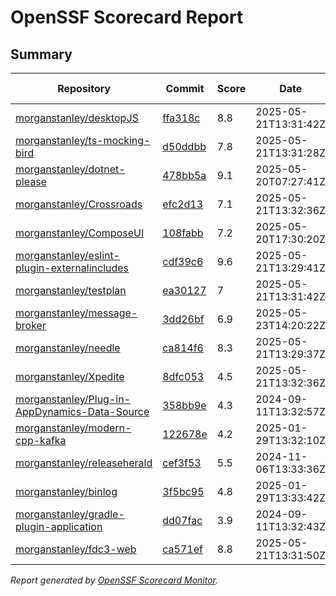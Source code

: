 # OpenSSF Scorecard Report

## Summary

| Repository | Commit | Score | Date | Score Delta | Report | StepSecurity |
| -- | -- | -- | -- | -- | -- | -- |
| [morganstanley/desktopJS](https://github.com/morganstanley/desktopJS) | [ffa318c](https://github.com/morganstanley/desktopJS/commit/ffa318c2199f9a46399d2a73784acb4410db2242) | 8.8 | 2025-05-21T13:31:42Z | 0 / [Details](https://ossf.github.io/scorecard-visualizer/#/projects/github.com/morganstanley/desktopJS/compare/f8dc3b10e7675bf33c90f1c7e6e0405af49ce633/ffa318c2199f9a46399d2a73784acb4410db2242) | [View](https://ossf.github.io/scorecard-visualizer/#/projects/github.com/morganstanley/desktopJS/commit/ffa318c2199f9a46399d2a73784acb4410db2242) | [Fix it](https://app.stepsecurity.io/securerepo?repo=morganstanley/desktopJS) |
| [morganstanley/ts-mocking-bird](https://github.com/morganstanley/ts-mocking-bird) | [d50ddbb](https://github.com/morganstanley/ts-mocking-bird/commit/d50ddbb16d0b31c46158f51b5b99a1f3a74123af) | 7.8 | 2025-05-21T13:31:28Z | 0 / [Details](https://ossf.github.io/scorecard-visualizer/#/projects/github.com/morganstanley/ts-mocking-bird/compare/d50ddbb16d0b31c46158f51b5b99a1f3a74123af/d50ddbb16d0b31c46158f51b5b99a1f3a74123af) | [View](https://ossf.github.io/scorecard-visualizer/#/projects/github.com/morganstanley/ts-mocking-bird/commit/d50ddbb16d0b31c46158f51b5b99a1f3a74123af) | [Fix it](https://app.stepsecurity.io/securerepo?repo=morganstanley/ts-mocking-bird) |
| [morganstanley/dotnet-please](https://github.com/morganstanley/dotnet-please) | [478bb5a](https://github.com/morganstanley/dotnet-please/commit/478bb5aebacdd00737a6ff59ac7ab93534548e47) | 9.1 | 2025-05-20T07:27:41Z | 0 / [Details](https://ossf.github.io/scorecard-visualizer/#/projects/github.com/morganstanley/dotnet-please/compare/1522a18e3896623db390c8ceb548703eeb101315/478bb5aebacdd00737a6ff59ac7ab93534548e47) | [View](https://ossf.github.io/scorecard-visualizer/#/projects/github.com/morganstanley/dotnet-please/commit/478bb5aebacdd00737a6ff59ac7ab93534548e47) | [Fix it](https://app.stepsecurity.io/securerepo?repo=morganstanley/dotnet-please) |
| [morganstanley/Crossroads](https://github.com/morganstanley/Crossroads) | [efc2d13](https://github.com/morganstanley/Crossroads/commit/efc2d13f81e0978d1b9742026b5ccc95a05948be) | 7.1 | 2025-05-21T13:32:36Z | -0.2 / [Details](https://ossf.github.io/scorecard-visualizer/#/projects/github.com/morganstanley/Crossroads/compare/efc2d13f81e0978d1b9742026b5ccc95a05948be/efc2d13f81e0978d1b9742026b5ccc95a05948be) | [View](https://ossf.github.io/scorecard-visualizer/#/projects/github.com/morganstanley/Crossroads/commit/efc2d13f81e0978d1b9742026b5ccc95a05948be) | [Fix it](https://app.stepsecurity.io/securerepo?repo=morganstanley/Crossroads) |
| [morganstanley/ComposeUI](https://github.com/morganstanley/ComposeUI) | [108fabb](https://github.com/morganstanley/ComposeUI/commit/108fabbdbacd47357611e17318fd1c8678fd2043) | 7.2 | 2025-05-20T17:30:20Z | -0.1 / [Details](https://ossf.github.io/scorecard-visualizer/#/projects/github.com/morganstanley/ComposeUI/compare/108fabbdbacd47357611e17318fd1c8678fd2043/108fabbdbacd47357611e17318fd1c8678fd2043) | [View](https://ossf.github.io/scorecard-visualizer/#/projects/github.com/morganstanley/ComposeUI/commit/108fabbdbacd47357611e17318fd1c8678fd2043) | [Fix it](https://app.stepsecurity.io/securerepo?repo=morganstanley/ComposeUI) |
| [morganstanley/eslint-plugin-externalincludes](https://github.com/morganstanley/eslint-plugin-externalincludes) | [cdf39c6](https://github.com/morganstanley/eslint-plugin-externalincludes/commit/cdf39c65441b5975c5a0a65fbc34ba745dd84141) | 9.6 | 2025-05-21T13:29:41Z | 0 / [Details](https://ossf.github.io/scorecard-visualizer/#/projects/github.com/morganstanley/eslint-plugin-externalincludes/compare/14ba86d742ef02062113fa3e32d14b737c37472b/cdf39c65441b5975c5a0a65fbc34ba745dd84141) | [View](https://ossf.github.io/scorecard-visualizer/#/projects/github.com/morganstanley/eslint-plugin-externalincludes/commit/cdf39c65441b5975c5a0a65fbc34ba745dd84141) | [Fix it](https://app.stepsecurity.io/securerepo?repo=morganstanley/eslint-plugin-externalincludes) |
| [morganstanley/testplan](https://github.com/morganstanley/testplan) | [ea30127](https://github.com/morganstanley/testplan/commit/ea301279705e2b941b7515f4a0760ee6abb6f864) | 7 | 2025-05-21T13:31:42Z | 0 / [Details](https://ossf.github.io/scorecard-visualizer/#/projects/github.com/morganstanley/testplan/compare/ea301279705e2b941b7515f4a0760ee6abb6f864/ea301279705e2b941b7515f4a0760ee6abb6f864) | [View](https://ossf.github.io/scorecard-visualizer/#/projects/github.com/morganstanley/testplan/commit/ea301279705e2b941b7515f4a0760ee6abb6f864) | [Fix it](https://app.stepsecurity.io/securerepo?repo=morganstanley/testplan) |
| [morganstanley/message-broker](https://github.com/morganstanley/message-broker) | [3dd26bf](https://github.com/morganstanley/message-broker/commit/3dd26bf0d42e1a6e30fdec5b517e79e98cd05541) | 6.9 | 2025-05-23T14:20:22Z | -0.2 / [Details](https://ossf.github.io/scorecard-visualizer/#/projects/github.com/morganstanley/message-broker/compare/99c3e190e49034ec28b0035019750eecaacd4339/3dd26bf0d42e1a6e30fdec5b517e79e98cd05541) | [View](https://ossf.github.io/scorecard-visualizer/#/projects/github.com/morganstanley/message-broker/commit/3dd26bf0d42e1a6e30fdec5b517e79e98cd05541) | [Fix it](https://app.stepsecurity.io/securerepo?repo=morganstanley/message-broker) |
| [morganstanley/needle](https://github.com/morganstanley/needle) | [ca814f6](https://github.com/morganstanley/needle/commit/ca814f69abfefaee7a355a60a5268b2a3a477c7d) | 8.3 | 2025-05-21T13:29:37Z | 0 / [Details](https://ossf.github.io/scorecard-visualizer/#/projects/github.com/morganstanley/needle/compare/75bc786620b3c52ffffaf5cd39c9b1c309e3768e/ca814f69abfefaee7a355a60a5268b2a3a477c7d) | [View](https://ossf.github.io/scorecard-visualizer/#/projects/github.com/morganstanley/needle/commit/ca814f69abfefaee7a355a60a5268b2a3a477c7d) | [Fix it](https://app.stepsecurity.io/securerepo?repo=morganstanley/needle) |
| [morganstanley/Xpedite](https://github.com/morganstanley/Xpedite) | [8dfc053](https://github.com/morganstanley/Xpedite/commit/8dfc05354511cadba63ce085c23868df6c0c7cf6) | 4.5 | 2025-05-21T13:32:36Z | 0 / [Details](https://ossf.github.io/scorecard-visualizer/#/projects/github.com/morganstanley/Xpedite/compare/8dfc05354511cadba63ce085c23868df6c0c7cf6/8dfc05354511cadba63ce085c23868df6c0c7cf6) | [View](https://ossf.github.io/scorecard-visualizer/#/projects/github.com/morganstanley/Xpedite/commit/8dfc05354511cadba63ce085c23868df6c0c7cf6) | [Fix it](https://app.stepsecurity.io/securerepo?repo=morganstanley/Xpedite) |
| [morganstanley/Plug-in-AppDynamics-Data-Source](https://github.com/morganstanley/Plug-in-AppDynamics-Data-Source) | [358bb9e](https://github.com/morganstanley/Plug-in-AppDynamics-Data-Source/commit/358bb9ebe57ece961be43b43130789f15a48d5fe) | 4.3 | 2024-09-11T13:32:57Z | 0 / [Details](https://ossf.github.io/scorecard-visualizer/#/projects/github.com/morganstanley/Plug-in-AppDynamics-Data-Source/compare/358bb9ebe57ece961be43b43130789f15a48d5fe/358bb9ebe57ece961be43b43130789f15a48d5fe) | [View](https://ossf.github.io/scorecard-visualizer/#/projects/github.com/morganstanley/Plug-in-AppDynamics-Data-Source/commit/358bb9ebe57ece961be43b43130789f15a48d5fe) | [Fix it](https://app.stepsecurity.io/securerepo?repo=morganstanley/Plug-in-AppDynamics-Data-Source) |
| [morganstanley/modern-cpp-kafka](https://github.com/morganstanley/modern-cpp-kafka) | [122678e](https://github.com/morganstanley/modern-cpp-kafka/commit/122678e881de94721458fd948f38e65366b68689) | 4.2 | 2025-01-29T13:32:10Z | 0 / [Details](https://ossf.github.io/scorecard-visualizer/#/projects/github.com/morganstanley/modern-cpp-kafka/compare/122678e881de94721458fd948f38e65366b68689/122678e881de94721458fd948f38e65366b68689) | [View](https://ossf.github.io/scorecard-visualizer/#/projects/github.com/morganstanley/modern-cpp-kafka/commit/122678e881de94721458fd948f38e65366b68689) | [Fix it](https://app.stepsecurity.io/securerepo?repo=morganstanley/modern-cpp-kafka) |
| [morganstanley/releaseherald](https://github.com/morganstanley/releaseherald) | [cef3f53](https://github.com/morganstanley/releaseherald/commit/cef3f533b03f551ff0b68c7f9856f21008146d5d) | 5.5 | 2024-11-06T13:33:36Z | 0 / [Details](https://ossf.github.io/scorecard-visualizer/#/projects/github.com/morganstanley/releaseherald/compare/cef3f533b03f551ff0b68c7f9856f21008146d5d/cef3f533b03f551ff0b68c7f9856f21008146d5d) | [View](https://ossf.github.io/scorecard-visualizer/#/projects/github.com/morganstanley/releaseherald/commit/cef3f533b03f551ff0b68c7f9856f21008146d5d) | [Fix it](https://app.stepsecurity.io/securerepo?repo=morganstanley/releaseherald) |
| [morganstanley/binlog](https://github.com/morganstanley/binlog) | [3f5bc95](https://github.com/morganstanley/binlog/commit/3f5bc950d481d768505c3694243bdefaddfbd6b5) | 4.8 | 2025-01-29T13:33:42Z | 0 / [Details](https://ossf.github.io/scorecard-visualizer/#/projects/github.com/morganstanley/binlog/compare/3f5bc950d481d768505c3694243bdefaddfbd6b5/3f5bc950d481d768505c3694243bdefaddfbd6b5) | [View](https://ossf.github.io/scorecard-visualizer/#/projects/github.com/morganstanley/binlog/commit/3f5bc950d481d768505c3694243bdefaddfbd6b5) | [Fix it](https://app.stepsecurity.io/securerepo?repo=morganstanley/binlog) |
| [morganstanley/gradle-plugin-application](https://github.com/morganstanley/gradle-plugin-application) | [dd07fac](https://github.com/morganstanley/gradle-plugin-application/commit/dd07fac568c260bf17ad7ad0ac7bd9f1263e4ac1) | 3.9 | 2024-09-11T13:32:43Z | 0 / [Details](https://ossf.github.io/scorecard-visualizer/#/projects/github.com/morganstanley/gradle-plugin-application/compare/dd07fac568c260bf17ad7ad0ac7bd9f1263e4ac1/dd07fac568c260bf17ad7ad0ac7bd9f1263e4ac1) | [View](https://ossf.github.io/scorecard-visualizer/#/projects/github.com/morganstanley/gradle-plugin-application/commit/dd07fac568c260bf17ad7ad0ac7bd9f1263e4ac1) | [Fix it](https://app.stepsecurity.io/securerepo?repo=morganstanley/gradle-plugin-application) |
| [morganstanley/fdc3-web](https://github.com/morganstanley/fdc3-web) | [ca571ef](https://github.com/morganstanley/fdc3-web/commit/ca571ef257689ca0808ec37c965438142dc4e6fa) | 8.8 | 2025-05-21T13:31:50Z | 0 / [Details](https://ossf.github.io/scorecard-visualizer/#/projects/github.com/morganstanley/fdc3-web/compare/e520969482fbc1b1d396d8bd4e7806e8e6ab8d1d/ca571ef257689ca0808ec37c965438142dc4e6fa) | [View](https://ossf.github.io/scorecard-visualizer/#/projects/github.com/morganstanley/fdc3-web/commit/ca571ef257689ca0808ec37c965438142dc4e6fa) | [Fix it](https://app.stepsecurity.io/securerepo?repo=morganstanley/fdc3-web) |

_Report generated by [OpenSSF Scorecard Monitor](https://github.com/ossf/scorecard-monitor)._
